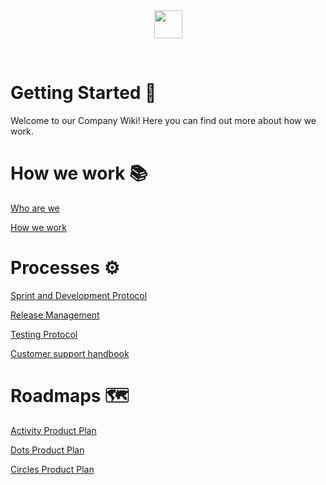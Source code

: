 <br/>
<br/>
<p align="center">
  <img src="https://hikaya.io/assets/images/hikaya_logo.png" height="45" />
</p>
<br/>

# Getting Started 🏡
Welcome to our Company Wiki! Here you can find out more about how we work.

# How we work 📚

[Who are we](./Team/who_are_we.md)

[How we work](./Team/how_we_work.md)

# Processes ⚙️

[Sprint and Development Protocol](./Processes/sprint_development_protocol.md)

[Release Management](./Processes/release_management.md)

[Testing Protocol](./Processes/testing_protocol.md)

[Customer support handbook](./Processes/customer_support_handbook.md)

# Roadmaps 🗺️

[Activity Product Plan](./Products/activity_product_plan.md)

[Dots Product Plan](./Products/dots_product_plan.md)

[Circles Product Plan](./Products/circles_product_plan.md)

